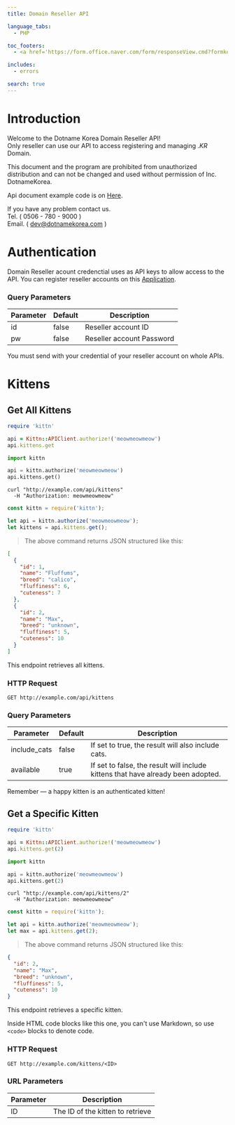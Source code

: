 ```yaml
---
title: Domain Reseller API

language_tabs:
  - PHP

toc_footers:
  - <a href='https://form.office.naver.com/form/responseView.cmd?formkey=MThkOGEyY2EtNmQzZS00NjY5LWFlMTItMjAwZDAyYjJmZWU1&sourceId=urlshare'>Being Partner Application</a>

includes:
  - errors

search: true
---
```


# Introduction

Welcome to the Dotname Korea Domain Reseller API!<br>
Only reseller can use our API to access registering and managing *.KR* Domain.

This document and the program are prohibited from unauthorized distribution and can not be changed and used without permission of Inc. DotnameKorea.

Api document example code is on [Here](https://github.com/tripit/slate).

If you have any problem contact us.<br>
Tel. ( 0506 - 780 - 9000 )<br>
Email. ( dev@dotnamekorea.com )

# Authentication

Domain Reseller acount credenctial uses as API keys to allow access to the API. You can register reseller accounts on this [Application](https://form.office.naver.com/form/responseView.cmd?formkey=MThkOGEyY2EtNmQzZS00NjY5LWFlMTItMjAwZDAyYjJmZWU1&sourceId=urlshare).

### Query Parameters

Parameter | Default | Description
--------- | ------- | -----------
id | false | Reseller account ID
pw | false | Reseller account Password

<aside class="notice">
You must send with your credential of your reseller account on whole APIs.
</aside>

# Kittens

## Get All Kittens

```ruby
require 'kittn'

api = Kittn::APIClient.authorize!('meowmeowmeow')
api.kittens.get
```

```python
import kittn

api = kittn.authorize('meowmeowmeow')
api.kittens.get()
```

```shell
curl "http://example.com/api/kittens"
  -H "Authorization: meowmeowmeow"
```

```javascript
const kittn = require('kittn');

let api = kittn.authorize('meowmeowmeow');
let kittens = api.kittens.get();
```

> The above command returns JSON structured like this:

```json
[
  {
    "id": 1,
    "name": "Fluffums",
    "breed": "calico",
    "fluffiness": 6,
    "cuteness": 7
  },
  {
    "id": 2,
    "name": "Max",
    "breed": "unknown",
    "fluffiness": 5,
    "cuteness": 10
  }
]
```

This endpoint retrieves all kittens.

### HTTP Request

`GET http://example.com/api/kittens`

### Query Parameters

Parameter | Default | Description
--------- | ------- | -----------
include_cats | false | If set to true, the result will also include cats.
available | true | If set to false, the result will include kittens that have already been adopted.

<aside class="success">
Remember — a happy kitten is an authenticated kitten!
</aside>

## Get a Specific Kitten

```ruby
require 'kittn'

api = Kittn::APIClient.authorize!('meowmeowmeow')
api.kittens.get(2)
```

```python
import kittn

api = kittn.authorize('meowmeowmeow')
api.kittens.get(2)
```

```shell
curl "http://example.com/api/kittens/2"
  -H "Authorization: meowmeowmeow"
```

```javascript
const kittn = require('kittn');

let api = kittn.authorize('meowmeowmeow');
let max = api.kittens.get(2);
```

> The above command returns JSON structured like this:

```json
{
  "id": 2,
  "name": "Max",
  "breed": "unknown",
  "fluffiness": 5,
  "cuteness": 10
}
```

This endpoint retrieves a specific kitten.

<aside class="warning">Inside HTML code blocks like this one, you can't use Markdown, so use <code>&lt;code&gt;</code> blocks to denote code.</aside>

### HTTP Request

`GET http://example.com/kittens/<ID>`

### URL Parameters

Parameter | Description
--------- | -----------
ID | The ID of the kitten to retrieve

